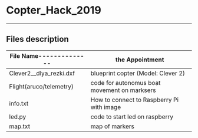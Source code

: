 # Copter_Hack_2019
---

## Files description

File Name--------------| the Appointment
-----------------------|----------------------
Clever2__dlya_rezki.dxf| blueprint copter (Model: Clever 2)
Flight(aruco/telemetry)| code for autonomus boat movement on marksers
info.txt               | How to connect to Raspberry Pi with image
led.py                 | code to start led on raspberry
map.txt                | map of markers 

